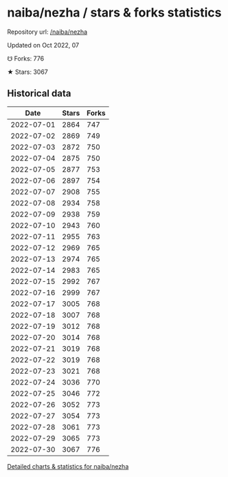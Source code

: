 # naiba/nezha / stars & forks statistics

Repository url: [/naiba/nezha](https://github.com/naiba/nezha)

Updated on Oct 2022, 07

☋ Forks: 776

★ Stars: 3067

## Historical data
| Date | Stars | Forks |
|------|-------|-------|
| 2022-07-01 | 2864 | 747 | 
| 2022-07-02 | 2869 | 749 | 
| 2022-07-03 | 2872 | 750 | 
| 2022-07-04 | 2875 | 750 | 
| 2022-07-05 | 2877 | 753 | 
| 2022-07-06 | 2897 | 754 | 
| 2022-07-07 | 2908 | 755 | 
| 2022-07-08 | 2934 | 758 | 
| 2022-07-09 | 2938 | 759 | 
| 2022-07-10 | 2943 | 760 | 
| 2022-07-11 | 2955 | 763 | 
| 2022-07-12 | 2969 | 765 | 
| 2022-07-13 | 2974 | 765 | 
| 2022-07-14 | 2983 | 765 | 
| 2022-07-15 | 2992 | 767 | 
| 2022-07-16 | 2999 | 767 | 
| 2022-07-17 | 3005 | 768 | 
| 2022-07-18 | 3007 | 768 | 
| 2022-07-19 | 3012 | 768 | 
| 2022-07-20 | 3014 | 768 | 
| 2022-07-21 | 3019 | 768 | 
| 2022-07-22 | 3019 | 768 | 
| 2022-07-23 | 3021 | 768 | 
| 2022-07-24 | 3036 | 770 | 
| 2022-07-25 | 3046 | 772 | 
| 2022-07-26 | 3052 | 773 | 
| 2022-07-27 | 3054 | 773 | 
| 2022-07-28 | 3061 | 773 | 
| 2022-07-29 | 3065 | 773 | 
| 2022-07-30 | 3067 | 776 | 


[Detailed charts & statistics for naiba/nezha](https://reviewgithub.com/rep/naiba/nezha)
